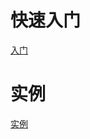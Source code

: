 # 快速入门
[入门](https://www.yiibai.com/jsoup/jsoup-quick-start.html)

# 实例
[实例](https://gitee.com/9035/jsoup_base)